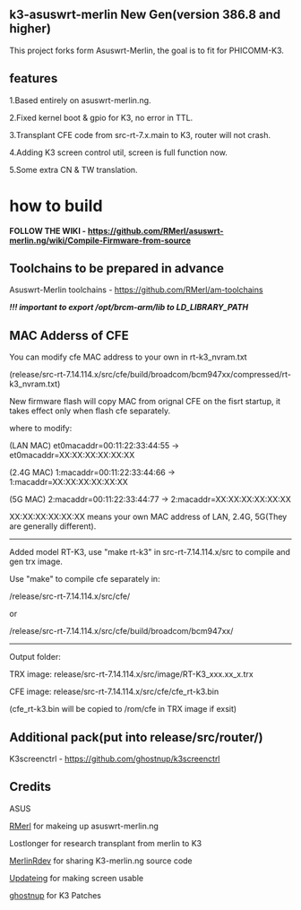 ﻿## k3-asuswrt-merlin New Gen(**version 386.8 and higher**)

This project forks form Asuswrt-Merlin, the goal is to fit for PHICOMM-K3.


## features

1.Based entirely on asuswrt-merlin.ng.

2.Fixed kernel boot & gpio for K3, no error in TTL.

3.Transplant CFE code from src-rt-7.x.main to K3, router will not crash.

4.Adding K3 screen control util, screen is full function now.

5.Some extra CN & TW translation.

# how to build

**FOLLOW THE WIKI - https://github.com/RMerl/asuswrt-merlin.ng/wiki/Compile-Firmware-from-source**

## Toolchains to be prepared in advance

Asuswrt-Merlin toolchains - https://github.com/RMerl/am-toolchains

***!!! important to export /opt/brcm-arm/lib to LD_LIBRARY_PATH***

## MAC Adderss of CFE

You can modify cfe MAC address to your own in rt-k3_nvram.txt

(release/src-rt-7.14.114.x/src/cfe/build/broadcom/bcm947xx/compressed/rt-k3_nvram.txt)

New firmware flash will copy MAC from orignal CFE on the fisrt startup, it takes effect only when flash cfe separately.

where to modify:

(LAN MAC)	et0macaddr=00:11:22:33:44:55 -> et0macaddr=XX:XX:XX:XX:XX:XX

(2.4G MAC)	1:macaddr=00:11:22:33:44:66 -> 1:macaddr=XX:XX:XX:XX:XX:XX

(5G MAC)	2:macaddr=00:11:22:33:44:77 -> 2:macaddr=XX:XX:XX:XX:XX:XX

XX:XX:XX:XX:XX:XX means your own MAC address of LAN, 2.4G, 5G(They are generally different).

---------------

Added model RT-K3, use "make rt-k3" in src-rt-7.14.114.x/src to compile and gen trx image.

Use "make" to compile cfe separately in:

/release/src-rt-7.14.114.x/src/cfe/

or

/release/src-rt-7.14.114.x/src/cfe/build/broadcom/bcm947xx/

---------------

Output folder:

TRX image: release/src-rt-7.14.114.x/src/image/RT-K3_xxx.xx_x.trx

CFE image: release/src-rt-7.14.114.x/src/cfe/cfe_rt-k3.bin

(cfe_rt-k3.bin will be copied to /rom/cfe in TRX image if exsit)


## Additional pack(put into release/src/router/)

K3screenctrl - https://github.com/ghostnup/k3screenctrl


## Credits

ASUS

[RMerl](https://github.com/RMerl/) for makeing up asuswrt-merlin.ng

Lostlonger for research transplant from merlin to K3

[MerlinRdev](https://github.com/MerlinRdev/) for sharing K3-merlin.ng source code

[Updateing](https://github.com/Updateing/) for making screen usable

[ghostnup](https://github.com/ghostnup/asuswrt-merlin.ng) for K3 Patches